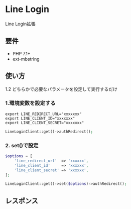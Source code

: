 # Line Login

Line Login拡張

## 要件
* PHP 7.1+
* ext-mbstring

## 使い方

1.2 どちらかで必要なパラメータを設定して実行するだけ

### 1.環境変数を設定する
```
export LINE_REDIRECT_URL="xxxxxxx"
export LINE_CLIENT_ID="xxxxxxx"
export LINE_CLIENT_SECRET="xxxxxxx"
```

```php
LineLoginClient::get()->authRedirect();
```

### 2. set()で設定
```php
$options = [
    'line_redirect_url'  => 'xxxxxx',
    'line_client_id'     => 'xxxxxx',
    'line_client_secret' => 'xxxxxx',
];

LineLoginClient::get()->set($options)->authRedirect();
```

## レスポンス
